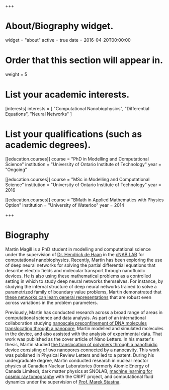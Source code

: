 +++
# About/Biography widget.
widget = "about"
active = true
date = 2016-04-20T00:00:00

# Order that this section will appear in.
weight = 5

# List your academic interests.
[interests]
  interests = [
    "Computational Nanobiophysics",
    "Differential Equations",
    "Neural Networks"
  ]

# List your qualifications (such as academic degrees).
[[education.courses]]
  course = "PhD in Modelling and Computational Science"
  institution = "University of Ontario Institute of Technology"
  year = "Ongoing"

[[education.courses]]
  course = "MSc in Modelling and Computational Science"
  institution = "University of Ontario Institute of Technology"
  year = 2016

[[education.courses]]
  course = "BMath in Applied Mathematics with Physics Option"
  institution = "University of Waterloo"
  year = 2014
 
+++

# Biography

Martin Magill is a PhD student in modelling and computational science under the supervision of [Dr. Hendrick de Haan](https://faculty.uoit.ca/dehaan/cNAB.LAB/member.php?varname=mem_hdh) in the [cNAB.LAB](https://faculty.uoit.ca/dehaan/cNAB.LAB/about.shtml) for computational nanobiophysics.
Recently, Martin has been exploring the use of deep neural networks for solving the partial differential equations that describe electric fields and molecular transport through nanofluidic devices.
He is also using these mathematical problems as a controlled setting in which to study deep neural networks themselves.
For instance, by studying the internal structure of deep neural networks trained to solve a parametrized family of boundary value problems, Martin demonstrated that [these networks can learn general representations](https://arxiv.org/abs/1807.00042) that are robust even across variations in the problem parameters.

Previously, Martin has conducted research across a broad range of areas in computational science and data analysis.
As part of an international collaboration studying [nanoscale preconfinement of DNA molecules translocating through a nanopore](https://pubs.acs.org/doi/abs/10.1021/acs.nanolett.7b03987), Martin modelled and simulated molecules in the device, and also assisted with the analysis of experimental data.
That work was published as the cover article of Nano Letters.
In his master's thesis, Martin studied [the translocation of polymers through a nanofluidic device consisting of two nanopores connected by a nanocavity](https://journals.aps.org/prl/abstract/10.1103/PhysRevLett.117.247802).
This work was published in Physical Review Letters and led to a patent.
During his undergraduate degree, Martin conducted research in nuclear reactor physics at Canadian Nuclear Laboratories (formerly Atomic Energy of Canada Limited), dark matter physics at SNOLAB, [machine learning for cosmic ray tomography](https://ieeexplore.ieee.org/abstract/document/6551067/) with the CRIPT project, and computational fluid dynamics under the supervision of [Prof. Marek Stastna](https://www.math.uwaterloo.ca/~mmstastn/Marek%27s%20home/Welcome.html).

